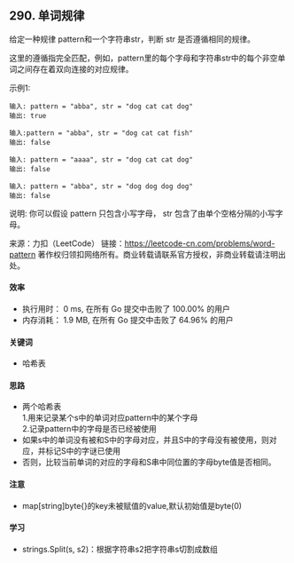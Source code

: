 ## 290. 单词规律
给定一种规律 pattern和一个字符串str，判断 str 是否遵循相同的规律。

这里的遵循指完全匹配，例如，pattern里的每个字母和字符串str中的每个非空单词之间存在着双向连接的对应规律。

示例1:
```
输入: pattern = "abba", str = "dog cat cat dog"
输出: true
```
```
输入:pattern = "abba", str = "dog cat cat fish"
输出: false
```
```
输入: pattern = "aaaa", str = "dog cat cat dog"
输出: false
```
```
输入: pattern = "abba", str = "dog dog dog dog"
输出: false
```

说明:
你可以假设 pattern 只包含小写字母， str 包含了由单个空格分隔的小写字母。 
        
来源：力扣（LeetCode）
链接：https://leetcode-cn.com/problems/word-pattern
著作权归领扣网络所有。商业转载请联系官方授权，非商业转载请注明出处。

#### 效率
- 执行用时： 0 ms, 在所有 Go 提交中击败了 100.00% 的用户
- 内存消耗： 1.9 MB, 在所有 Go 提交中击败了 64.96% 的用户
#### 关键词
- 哈希表
#### 思路
- 两个哈希表     
    1.用来记录某个s中的单词对应pattern中的某个字母    
    2.记录pattern中的字母是否已经被使用
- 如果s中的单词没有被和S中的字母对应，并且S中的字母没有被使用，则对应，并标记S中的字谜已使用
- 否则，比较当前单词的对应的字母和S串中同位置的字母byte值是否相同。
#### 注意
- map[string]byte{}的key未被赋值的value,默认初始值是byte(0)
#### 学习
- strings.Split(s, s2)：根据字符串s2把字符串s切割成数组